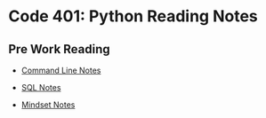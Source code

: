 # Code 401: Python Reading Notes

## Pre Work Reading

- [Command Line Notes](https://brendanhuddleston18.github.io/reading-notes/code401reading-notes/commandLineNotes)

- [SQL Notes](https://brendanhuddleston18.github.io/reading-notes/code401reading-notes/sqlNotes)

- [Mindset Notes](https://brendanhuddleston18.github.io/reading-notes/code401reading-notes/mindsetNotes)